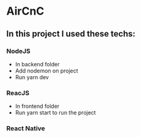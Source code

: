 # AirCnC

## In this project I used these techs:

### NodeJS
 * In backend folder
 * Add nodemon on project
 * Run yarn dev
### ReacJS
 * In frontend folder
 * Run yarn start to run the project
 
 ### React Native
